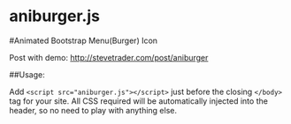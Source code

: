aniburger.js
============

#Animated Bootstrap Menu(Burger) Icon

Post with demo: http://stevetrader.com/post/aniburger

##Usage:

Add `<script src="aniburger.js"></script>` just before the closing `</body>` tag for your site.  All CSS required will be automatically injected into the header, so no need to play with anything else.
